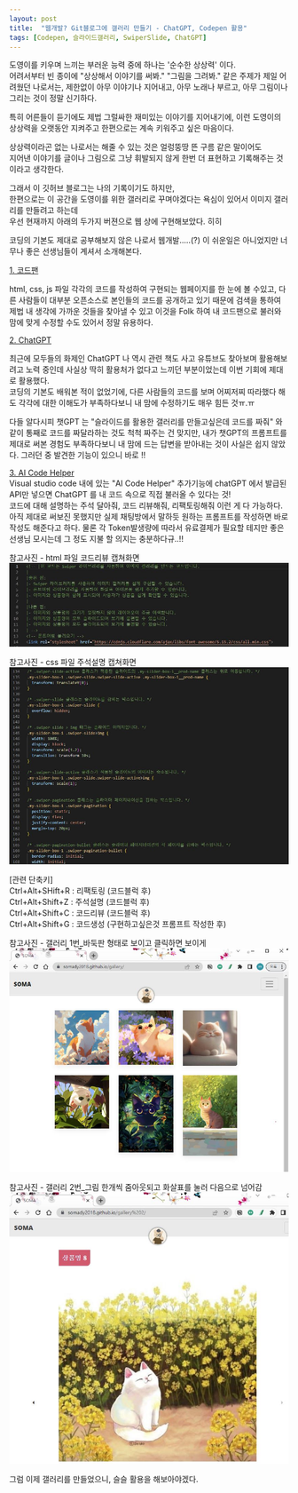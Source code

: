 ```yaml
---
layout: post
title:  "웹개발? Git블로그에 갤러리 만들기 - ChatGPT, Codepen 활용"
tags: [Codepen, 슬라이드갤러리, SwiperSlide, ChatGPT]
---
```


도영이를 키우며 느끼는 부러운 능력 중에 하나는 '순수한 상상력' 이다.   
어려서부터 빈 종이에 "상상해서 이야기를 써봐." "그림을 그려봐." 같은 주제가 제일 어려웠던 나로서는, 
제한없이 아무 이야기나 지어내고, 아무 노래나 부르고, 아무 그림이나 그리는 것이 정말 신기하다.   

특히 어른들이 듣기에도 제법 그럴싸한 재미있는 이야기를 지어내기에,
이런 도영이의 상상력을 오랫동안 지켜주고 한편으로는 계속 키워주고 싶은 마음이다.  

상상력이라곤 없는 나로서는 해줄 수 있는 것은 얼렁뚱땅 뜬 구름 같은 말이어도<br> 
지어낸 이야기를 글이나 그림으로 그냥 휘발되지 않게 한번 더 표현하고 기록해주는 것이라고 생각한다. <br> 

그래서 이 깃허브 블로그는 나의 기록이기도 하지만, <br> 
한편으로는 이 공간을 도영이를 위한 갤러리로 꾸며야겠다는 욕심이 있어서 이미지 갤러리를 만들려고 하는데   
우선 현재까지 아래의 두가지 버젼으로 웹 상에 구현해보았다. 히히 <br> 

코딩의 기본도 제대로 공부해보지 않은 나로서 웹개발.....(?) 이 쉬운일은 아니었지만
너무나 좋은 선생님들이 계셔서 소개해본다. 

[1. 코드팬](https://codepen.io/trending)

html, css, js 파일 각각의 코드를 작성하여 구현되는 웹페이지를 한 눈에 볼 수있고, 
다른 사람들이 대부분 오픈소스로 본인들의 코드를 공개하고 있기 때문에
검색을 통하여 제법 내 생각에 가까운 것들을 찾아낼 수 있고 
이것을 Folk 하여 내 코드팬으로 불러와 맘에 맞게 수정할 수도 있어서 정말 유용하다. 


[2. ChatGPT](https://chat.openai.com/)

최근에 모두들의 화제인 ChatGPT 
나 역시 관련 책도 사고 유튜브도 찾아보며 활용해보려고 노력 중인데 사실상 딱히 활용처가 없다고 느끼던 부분이었는데 이번 기회에 제대로 활용했다.  
코딩의 기본도 배워본 적이 없었기에, 다른 사람들의 코드를 보며 어찌저찌 따라했다 해도 각각에 대한 이해도가 부족하다보니 내 맘에 수정하기도 매우 힘든 것ㅠ.ㅠ 

다들 알다시피 챗GPT 는 
"슬라이드를 활용한 갤러리를 만들고싶은데 코드를 짜줘" 와 같이 통째로 코드를 짜달라하는 것도 척척 짜주는 건 맞지만, 
내가 챗GPT의 프롬프트를 제대로 써본 경험도 부족하다보니 내 맘에 드는 답변을 받아내는 것이 사실은 쉽지 않았다. 
그러던 중 발견한 기능이 있으니 바로 !!  

[3. AI Code Helper](https://aicodehelper.dev/)  
Visual studio code 내에 있는 "AI Code Helper" 추가기능에 chatGPT 에서 발급된 API만 넣으면 ChatGPT 를 내 코드 속으로 직접 불러올 수 있다는 것!  
코드에 대해 설명하는 주석 달아줘, 코드 리뷰해줘, 리팩토링해줘 이런 게 다 가능하다.    
아직 제대로 써보진 못했지만 실제 채팅방에서 말하듯 원하는 프롬프트를 작성하면 바로 작성도 해준다고 하다. 
물론 각 Token발생량에 따라서 유료결제가 필요할 테지만 좋은 선생님 모시는데 그 정도 지불 할 의지는 충분하다규..!!


참고사진 -  html 파일 코드리뷰 캡쳐화면
![html 파일 캡쳐](\assets\gallery\230414_helper_capture_1.JPG)

참고사진 -  css 파일 주석설명 캡쳐화면
![css 파일 캡쳐](\assets\gallery\230414_helper_capture_2.JPG)

[관련 단축키]<br>
Ctrl+Alt+SHift+R : 리팩토링 (코드블럭 후)  
Ctrl+Alt+Shift+Z : 주석설명 (코드블럭 후)  
Ctrl+Alt+Shift+C : 코드리뷰 (코드블럭 후)  
Ctrl+Alt+Shift+G : 코드생성 (구현하고싶은것 프롬프트 작성한 후)  

참고사진 - 갤러리 1번_바둑판 형태로 보이고 클릭하면 보이게
![갤러리1](\assets\gallery\230414_screenshot_3.JPG)  

참고사진 - 갤러리 2번_그림 한개씩 줌아웃되고 화살표를 눌러 다음으로 넘어감
![갤러리2](\assets\gallery\230414_screenshot_4.JPG) <br>


그럼 이제 갤러리를 만들었으니, 슬슬 활용을 해보아야겠다.  

